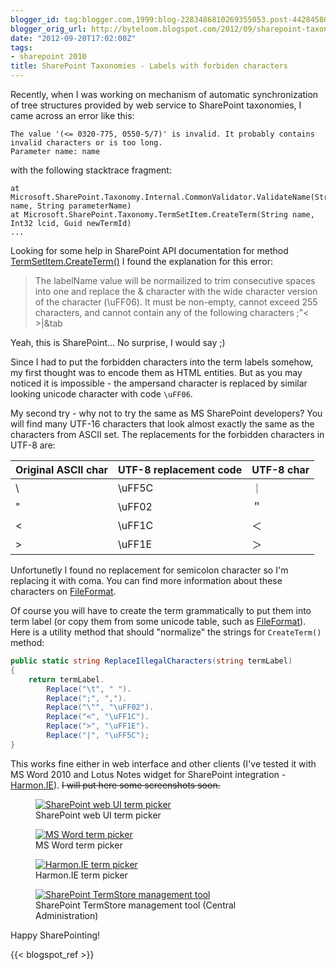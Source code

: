 ```yaml
---
blogger_id: tag:blogger.com,1999:blog-2283486810269355053.post-442845803444553887
blogger_orig_url: http://byteloom.blogspot.com/2012/09/sharepoint-taxonomies-labels-with.html
date: "2012-09-20T17:02:00Z"
tags:
- sharepoint 2010
title: SharePoint Taxonomies - Labels with forbiden characters
---
```


Recently, when I was working on mechanism of automatic synchronization of tree structures provided by web service to SharePoint taxonomies, I came across an error like this:  

```
The value '(<= 0320-775, 0550-5/7)' is invalid. It probably contains invalid characters or is too long.  
Parameter name: name  
```

with the following stacktrace fragment:  

```
at Microsoft.SharePoint.Taxonomy.Internal.CommonValidator.ValidateName(String name, String parameterName)  
at Microsoft.SharePoint.Taxonomy.TermSetItem.CreateTerm(String name, Int32 lcid, Guid newTermId)  
...  
```


Looking for some help in SharePoint API documentation for method [TermSetItem.CreateTerm()](http://msdn.microsoft.com/en-us/library/ee583797.aspx) I found the explanation for this error:  

> The labelName value will be normailized to trim consecutive spaces into one and replace the & character with the wide character version of the character (\\uFF06). It must be non-empty, cannot exceed 255 characters, and cannot contain any of the following characters ;"< >|&tab

Yeah, this is SharePoint... No surprise, I would say ;)  

Since I had to put the forbidden characters into the term labels somehow, my first thought was to encode them as HTML entities. But as you may noticed it is impossible - the ampersand character is replaced by similar looking unicode character with code `\uFF06`.  

My second try - why not to try the same as MS SharePoint developers? You will find many UTF-16 characters that look almost exactly the same as the characters from ASCII set. The replacements for the forbidden characters in UTF-8 are:  

Original ASCII char | UTF-8 replacement code | UTF-8 char
:-------------------|:-----------------------|:-----------
\                   | \\uFF5C                | ｜
"                   | \\uFF02                | ＂         
<                   | \\uFF1C                | ＜         
\>                  | \\uFF1E                | ＞         

Unfortunetly I found no replacement for semicolon character so I'm replacing it with coma. You can find more information about these characters on [FileFormat](http://www.fileformat.info/info/unicode).  

Of course you will have to create the term grammatically to put them into term label (or copy them from some unicode table, such as [FileFormat](http://www.fileformat.info/info/unicode)). Here is a utility method that should "normalize" the strings for `CreateTerm()` method:  

```csharp
public static string ReplaceIllegalCharacters(string termLabel)  
{  
    return termLabel.  
        Replace("\t", " ").  
        Replace(";", ",").  
        Replace("\"", "\uFF02").  
        Replace("<", "\uFF1C").  
        Replace(">", "\uFF1E").  
        Replace("|", "\uFF5C");  
}  
```

This works fine either in web interface and other clients (I've tested it with MS Word 2010 and Lotus Notes widget for SharePoint integration - [Harmon.IE](http://harmon.ie/)). ~~I will put here some screenshots soon.~~

<figure class="half center">
  <a href="/images/2012/09/sp_mmd_picker.png" class="image-popup">
	 <img src="/images/2012/09/sp_mmd_picker.png" alt="SharePoint web UI term picker">
   </a>
	<figcaption>SharePoint web UI term picker</figcaption>
</figure>

<figure class="half center">
  <a href="/images/2012/09/word_mmd_picker.png" class="image-popup">
	 <img src="/images/2012/09/word_mmd_picker.png" alt="MS Word term picker">
   </a>
	<figcaption>MS Word term picker</figcaption>
</figure>

<figure class="half center">
  <a href="/images/2012/09/harmonie_mmd_picker.png" class="image-popup">
	 <img src="/images/2012/09/harmonie_mmd_picker.png" alt="Harmon.IE term picker">
   </a>
	<figcaption>Harmon.IE term picker</figcaption>
</figure>

<figure class="half center">
  <a href="/images/2012/09/term_store_management_tool.png" class="image-popup">
	 <img src="/images/2012/09/term_store_management_tool.png" alt="SharePoint TermStore management tool">
   </a>
	<figcaption>SharePoint TermStore management tool (Central Administration)</figcaption>
</figure>

Happy SharePointing!

{{< blogspot_ref >}}